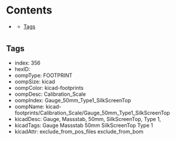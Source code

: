 



Contents
========

* [](#)
	* [Tags](#tags)

# 

## Tags

- index: 356
- hexID: 
- oompType: FOOTPRINT
- oompSize: kicad
- oompColor: kicad-footprints
- oompDesc: Calibration_Scale
- oompIndex: Gauge_50mm_Type1_SilkScreenTop
- oompName: kicad-footprints/Calibration_Scale/Gauge_50mm_Type1_SilkScreenTop
- kicadDesc: Gauge, Massstab, 50mm, SilkScreenTop, Type 1,
- kicadTags: Gauge Massstab 50mm SilkScreenTop Type 1
- kicadAttr: exclude_from_pos_files exclude_from_bom
